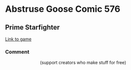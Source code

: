 # Abstruse Goose Comic 576
## Prime Starfighter

[Link to game](https://web.archive.org/web/20231205154239/https://abstrusegoose.com/576)
### Comment
<p align="center">
(support creators who make stuff for free)
